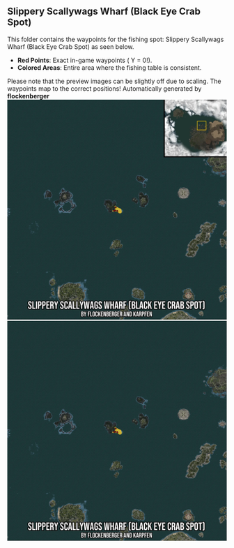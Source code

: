 ## Slippery Scallywags Wharf (Black Eye Crab Spot)
This folder contains the waypoints for the fishing spot: Slippery Scallywags Wharf (Black Eye Crab Spot) as seen below.

- **Red Points**: Exact in-game waypoints ( Y = 0!).
- **Colored Areas**: Entire area where the fishing table is consistent.

Please note that the preview images can be slightly off due to scaling. The waypoints map to the correct positions!
Automatically generated by **flockenberger**
<img src="./Preview.webp" width="900"/> <img src="./Preview_Full.webp" width="900"/>